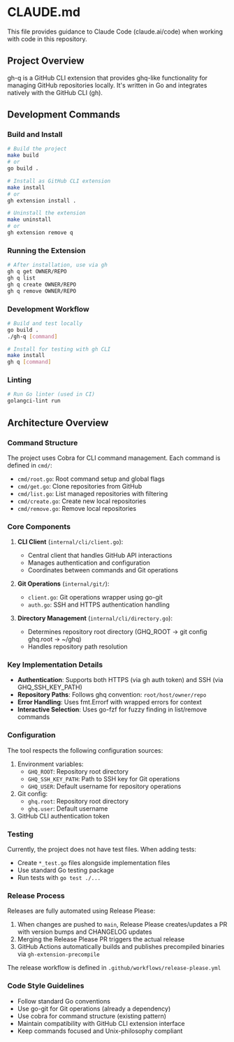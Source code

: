 # CLAUDE.md

This file provides guidance to Claude Code (claude.ai/code) when working with code in this repository.

## Project Overview

gh-q is a GitHub CLI extension that provides ghq-like functionality for managing GitHub repositories locally. It's written in Go and integrates natively with the GitHub CLI (gh).

## Development Commands

### Build and Install
```bash
# Build the project
make build
# or
go build .

# Install as GitHub CLI extension
make install
# or
gh extension install .

# Uninstall the extension
make uninstall
# or
gh extension remove q
```

### Running the Extension
```bash
# After installation, use via gh
gh q get OWNER/REPO
gh q list
gh q create OWNER/REPO
gh q remove OWNER/REPO
```

### Development Workflow
```bash
# Build and test locally
go build .
./gh-q [command]

# Install for testing with gh CLI
make install
gh q [command]
```

### Linting
```bash
# Run Go linter (used in CI)
golangci-lint run
```

## Architecture Overview

### Command Structure
The project uses Cobra for CLI command management. Each command is defined in `cmd/`:
- `cmd/root.go`: Root command setup and global flags
- `cmd/get.go`: Clone repositories from GitHub
- `cmd/list.go`: List managed repositories with filtering
- `cmd/create.go`: Create new local repositories
- `cmd/remove.go`: Remove local repositories

### Core Components

1. **CLI Client** (`internal/cli/client.go`):
   - Central client that handles GitHub API interactions
   - Manages authentication and configuration
   - Coordinates between commands and Git operations

2. **Git Operations** (`internal/git/`):
   - `client.go`: Git operations wrapper using go-git
   - `auth.go`: SSH and HTTPS authentication handling

3. **Directory Management** (`internal/cli/directory.go`):
   - Determines repository root directory (GHQ_ROOT → git config ghq.root → ~/ghq)
   - Handles repository path resolution

### Key Implementation Details

- **Authentication**: Supports both HTTPS (via gh auth token) and SSH (via GHQ_SSH_KEY_PATH)
- **Repository Paths**: Follows ghq convention: `root/host/owner/repo`
- **Error Handling**: Uses fmt.Errorf with wrapped errors for context
- **Interactive Selection**: Uses go-fzf for fuzzy finding in list/remove commands

### Configuration

The tool respects the following configuration sources:
1. Environment variables:
   - `GHQ_ROOT`: Repository root directory
   - `GHQ_SSH_KEY_PATH`: Path to SSH key for Git operations
   - `GHQ_USER`: Default username for repository operations
2. Git config:
   - `ghq.root`: Repository root directory
   - `ghq.user`: Default username
3. GitHub CLI authentication token

### Testing

Currently, the project does not have test files. When adding tests:
- Create `*_test.go` files alongside implementation files
- Use standard Go testing package
- Run tests with `go test ./...`

### Release Process

Releases are fully automated using Release Please:
1. When changes are pushed to `main`, Release Please creates/updates a PR with version bumps and CHANGELOG updates
2. Merging the Release Please PR triggers the actual release
3. GitHub Actions automatically builds and publishes precompiled binaries via `gh-extension-precompile`

The release workflow is defined in `.github/workflows/release-please.yml`

### Code Style Guidelines

- Follow standard Go conventions
- Use go-git for Git operations (already a dependency)
- Use cobra for command structure (existing pattern)
- Maintain compatibility with GitHub CLI extension interface
- Keep commands focused and Unix-philosophy compliant
